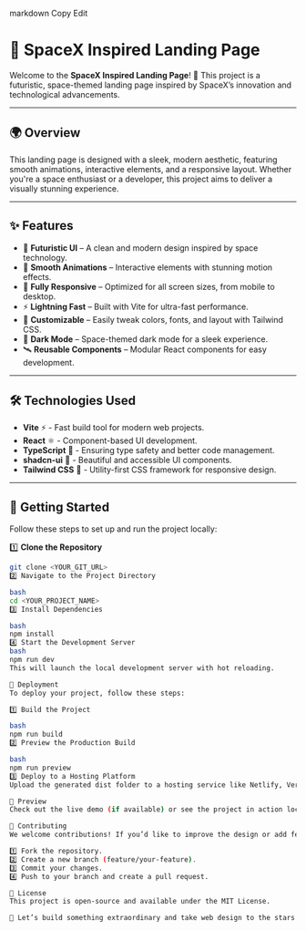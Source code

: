 
markdown
Copy
Edit
# 🚀 SpaceX Inspired Landing Page

Welcome to the **SpaceX Inspired Landing Page**! 🌌 This project is a futuristic, space-themed landing page inspired by SpaceX’s innovation and technological advancements.

---

## 🌍 Overview

This landing page is designed with a sleek, modern aesthetic, featuring smooth animations, interactive elements, and a responsive layout. Whether you're a space enthusiast or a developer, this project aims to deliver a visually stunning experience.

---

## ✨ Features

- 🌠 **Futuristic UI** – A clean and modern design inspired by space technology.  
- 🚀 **Smooth Animations** – Interactive elements with stunning motion effects.  
- 📱 **Fully Responsive** – Optimized for all screen sizes, from mobile to desktop.  
- ⚡ **Lightning Fast** – Built with Vite for ultra-fast performance.  
- 🎨 **Customizable** – Easily tweak colors, fonts, and layout with Tailwind CSS.  
- 🌌 **Dark Mode** – Space-themed dark mode for a sleek experience.  
- 🛰️ **Reusable Components** – Modular React components for easy development.  

---

## 🛠 Technologies Used

- **Vite** ⚡ - Fast build tool for modern web projects.  
- **React** ⚛️ - Component-based UI development.  
- **TypeScript** 📝 - Ensuring type safety and better code management.  
- **shadcn-ui** 🎨 - Beautiful and accessible UI components.  
- **Tailwind CSS** 💨 - Utility-first CSS framework for responsive design.  

---

## 🚀 Getting Started

Follow these steps to set up and run the project locally:

1️⃣ **Clone the Repository**  
```bash
git clone <YOUR_GIT_URL>
2️⃣ Navigate to the Project Directory

bash
cd <YOUR_PROJECT_NAME>
3️⃣ Install Dependencies

bash
npm install
4️⃣ Start the Development Server
bash
npm run dev
This will launch the local development server with hot reloading.

🚢 Deployment
To deploy your project, follow these steps:

1️⃣ Build the Project

bash
npm run build
2️⃣ Preview the Production Build

bash
npm run preview
3️⃣ Deploy to a Hosting Platform
Upload the generated dist folder to a hosting service like Netlify, Vercel, or GitHub Pages.

📸 Preview
Check out the live demo (if available) or see the project in action locally!

🤝 Contributing
We welcome contributions! If you’d like to improve the design or add features:

1️⃣ Fork the repository.
2️⃣ Create a new branch (feature/your-feature).
3️⃣ Commit your changes.
4️⃣ Push to your branch and create a pull request.

📜 License
This project is open-source and available under the MIT License.

🌠 Let’s build something extraordinary and take web design to the stars! 🚀✨

